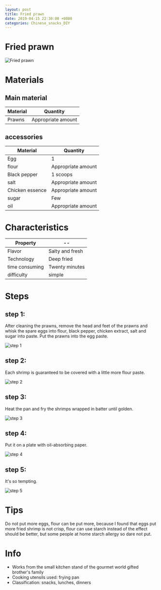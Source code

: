 ```yaml
---
layout: post
title: Fried prawn
date: 2019-04-15 22:30:00 +0800
categories: Chinese_snacks_DIY
---
```


# Fried prawn

![Fried prawn]({{site.baseurl}}/img/410437/410437.jpg)

# Materials


## Main material

Material|Quantity
--|--
Prawns|Appropriate amount

## accessories

Material|Quantity
--|--
Egg|1
flour|Appropriate amount
Black pepper|1 scoops
salt|Appropriate amount
Chicken essence|Appropriate amount
sugar|Few
oil|Appropriate amount

# Characteristics

Property|--
--|--
Flavor|Salty and fresh
Technology|Deep fried
time consuming|Twenty minutes
difficulty|simple

# Steps

## step 1:

After cleaning the prawns, remove the head and feet of the prawns and whisk the spare eggs into flour, black pepper, chicken extract, salt and sugar into paste. Put the prawns into the egg paste.

![step 1]({{site.baseurl}}/img/410437/1.jpg)

## step 2:

Each shrimp is guaranteed to be covered with a little more flour paste.

![step 2]({{site.baseurl}}/img/410437/2.jpg)

## step 3:

Heat the pan and fry the shrimps wrapped in batter until golden.

![step 3]({{site.baseurl}}/img/410437/3.jpg)

## step 4:

Put it on a plate with oil-absorbing paper.

![step 4]({{site.baseurl}}/img/410437/4.jpg)

## step 5:

It's so tempting.

![step 5]({{site.baseurl}}/img/410437/5.jpg)

# Tips

Do not put more eggs, flour can be put more, because I found that eggs put more fried shrimp is not crisp, flour can use starch instead of the effect should be better, but some people at home starch allergy so dare not put.

# Info

- Works from the small kitchen stand of the gourmet world gifted brother's family
- Cooking utensils used: frying pan
- Classification: snacks, lunches, dinners